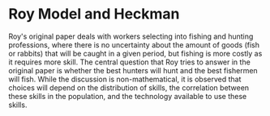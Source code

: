 # Roy Model and Heckman

Roy's original paper deals with workers selecting into fishing and hunting professions, where there is no uncertainty about the amount of goods (fish or rabbits) that will be caught in a given period, but fishing is more costly as it requires more skill. The central question that Roy tries to answer in the original paper is whether the best hunters will hunt and the best fishermen will fish. While the discussion is non-mathematical, it is observed that choices will depend on the distribution of skills, the correlation between these skills in the population, and the technology available to use these skills.